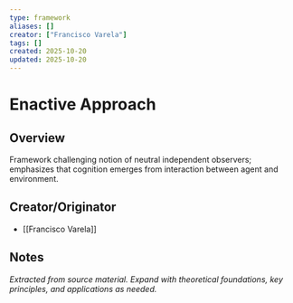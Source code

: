 ```yaml
---
type: framework
aliases: []
creator: ["Francisco Varela"]
tags: []
created: 2025-10-20
updated: 2025-10-20
---
```


# Enactive Approach

## Overview

Framework challenging notion of neutral independent observers; emphasizes that cognition emerges from interaction between agent and environment.

## Creator/Originator

- [[Francisco Varela]]

## Notes

*Extracted from source material. Expand with theoretical foundations, key principles, and applications as needed.*
